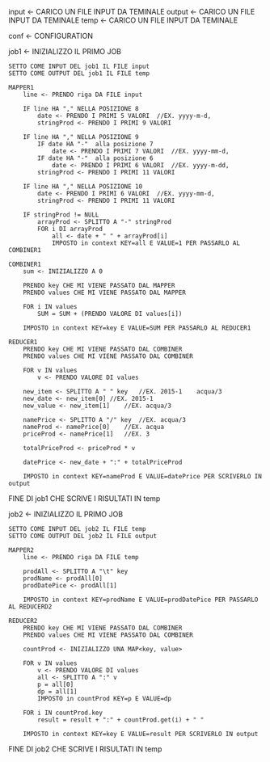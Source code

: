 input <- CARICO UN FILE INPUT DA TEMINALE
output <- CARICO UN FILE INPUT DA TEMINALE
temp <- CARICO UN FILE INPUT DA TEMINALE

conf <- CONFIGURATION

job1 <- INIZIALIZZO IL PRIMO JOB

	SETTO COME INPUT DEL job1 IL FILE input
	SETTO COME OUTPUT DEL job1 IL FILE temp

	MAPPER1
		line <- PRENDO riga DA FILE input

		IF line HA "," NELLA POSIZIONE 8
			date <- PRENDO I PRIMI 5 VALORI  //EX. yyyy-m-d,
			stringProd <- PRENDO I PRIMI 9 VALORI

		IF line HA "," NELLA POSIZIONE 9
			IF date HA "-"  alla posizione 7
				date <- PRENDO I PRIMI 7 VALORI  //EX. yyyy-mm-d,
			IF date HA "-"  alla posizione 6
				date <- PRENDO I PRIMI 6 VALORI  //EX. yyyy-m-dd,
			stringProd <- PRENDO I PRIMI 11 VALORI

		IF line HA "," NELLA POSIZIONE 10
			date <- PRENDO I PRIMI 6 VALORI  //EX. yyyy-mm-d,
			stringProd <- PRENDO I PRIMI 11 VALORI

		IF stringProd != NULL
			arrayProd <- SPLITTO A "-" stringProd
			FOR i DI arrayProd
				all <- date + " " + arrayProd[i]
				IMPOSTO in context KEY=all E VALUE=1 PER PASSARLO AL COMBINER1

	COMBINER1
		sum <- INIZIALIZZO A 0

		PRENDO key CHE MI VIENE PASSATO DAL MAPPER
		PRENDO values CHE MI VIENE PASSATO DAL MAPPER

		FOR i IN values 
			SUM = SUM + (PRENDO VALORE DI values[i])
		
		IMPOSTO in context KEY=key E VALUE=SUM PER PASSARLO AL REDUCER1

	REDUCER1
		PRENDO key CHE MI VIENE PASSATO DAL COMBINER
		PRENDO values CHE MI VIENE PASSATO DAL COMBINER

		FOR v IN values
			v <- PRENDO VALORE DI values

		new_item <- SPLITTO A " " key	//EX. 2015-1	acqua/3
		new_date <- new_item[0]	//EX. 2015-1
		new_value <- new_item[1]	//EX. acqua/3 

		namePrice <- SPLITTO A "/" key	//EX. acqua/3 
		nameProd <- namePrice[0]	//EX. acqua
		priceProd <- namePrice[1]	//EX. 3 

		totalPriceProd <- priceProd * v

		datePrice <- new_date + ":" + totalPriceProd
		
		IMPOSTO in context KEY=nameProd E VALUE=datePrice PER SCRIVERLO IN output

FINE DI job1 CHE SCRIVE I RISULTATI IN temp

job2 <- INIZIALIZZO IL PRIMO JOB

	SETTO COME INPUT DEL job2 IL FILE temp
	SETTO COME OUTPUT DEL job2 IL FILE output

	MAPPER2
		line <- PRENDO riga DA FILE temp

		prodAll <- SPLITTO A "\t" key	
		prodName <- prodAll[0]
		prodDatePice <- prodAll[1]
		
		IMPOSTO in context KEY=prodName E VALUE=prodDatePice PER PASSARLO AL REDUCERD2

	REDUCER2
		PRENDO key CHE MI VIENE PASSATO DAL COMBINER
		PRENDO values CHE MI VIENE PASSATO DAL COMBINER

		countProd <- INIZIALIZZO UNA MAP<key, value>
		
		FOR v IN values
			v <- PRENDO VALORE DI values
			all <- SPLITTO A ":" v
			p = all[0]
			dp = all[1]
			IMPOSTO in countProd KEY=p E VALUE=dp 

		FOR i IN countProd.key
			result = result + ":" + countProd.get(i) + " "

		IMPOSTO in context KEY=key E VALUE=result PER SCRIVERLO IN output


FINE DI job2 CHE SCRIVE I RISULTATI IN temp

